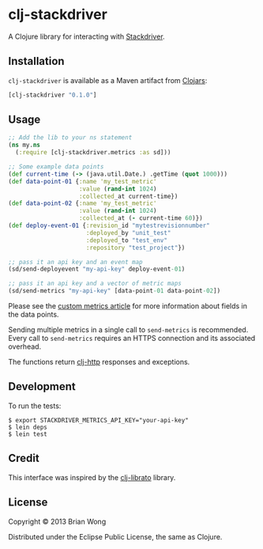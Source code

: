 # clj-stackdriver

A Clojure library for interacting with [Stackdriver](http://www.stackdriver.com/).

## Installation

`clj-stackdriver` is available as a Maven artifact from
[Clojars](http://clojars.org/clj-stackdriver):

```clojure
[clj-stackdriver "0.1.0"]
```

## Usage

````clojure
;; Add the lib to your ns statement
(ns my.ns
  (:require [clj-stackdriver.metrics :as sd]))

;; Some example data points
(def current-time (-> (java.util.Date.) .getTime (quot 1000)))
(def data-point-01 {:name 'my_test_metric'
                    :value (rand-int 1024)
                    :collected_at current-time})
(def data-point-02 {:name 'my_test_metric'
                    :value (rand-int 1024)
                    :collected_at (- current-time 60)})
(def deploy-event-01 {:revision_id "mytestrevisionnumber"
                      :deployed_by "unit_test"
                      :deployed_to "test_env"
                      :repository "test_project"})

;; pass it an api key and an event map
(sd/send-deployevent "my-api-key" deploy-event-01)

;; pass it an api key and a vector of metric maps
(sd/send-metrics "my-api-key" [data-point-01 data-point-02])
````

Please see the [custom metrics
article](http://feedback.stackdriver.com/knowledgebase/articles/181488-sending-custom-metrics-to-the-stackdriver-system)
for more information about fields in the data points.

Sending multiple metrics in a single call to `send-metrics` is recommended.
Every call to `send-metrics` requires an HTTPS connection and its associated
overhead.

The functions return [clj-http](https://clojars.org/clj-http) responses and
exceptions.

## Development

To run the tests:

    $ export STACKDRIVER_METRICS_API_KEY="your-api-key"
    $ lein deps
    $ lein test

## Credit

This interface was inspired by the [clj-librato](https://clojars.org/clj-librato) library.

## License

Copyright © 2013 Brian Wong

Distributed under the Eclipse Public License, the same as Clojure.

